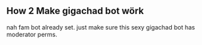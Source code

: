 ## How 2 Make gigachad bot wörk

nah fam bot already set. just make sure this sexy gigachad bot has moderator perms.